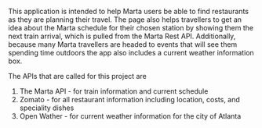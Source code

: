 This application is intended to help Marta users be able to find restaurants as they are planning their travel. The page also helps travellers to get an idea about the Marta schedule for their chosen station by showing them the next train arrival, which is pulled from the Marta Rest API. Additionally, because many Marta travellers are headed to events that will see them spending time outdoors the app also includes a current weather information box.

The APIs that are called for this project are

1. The Marta API - for train information and current schedule
2. Zomato - for all restaurant information including location, costs, and speciality dishes
3. Open Wather - for current weather information for the city of Atlanta
